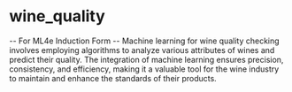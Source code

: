 # wine_quality
-- For ML4e Induction Form -- 
Machine learning for wine quality checking involves employing algorithms to analyze various attributes of wines and predict their quality.
The integration of machine learning ensures precision, consistency, and efficiency, making it a valuable tool for the wine industry to maintain and enhance the standards of their products.
